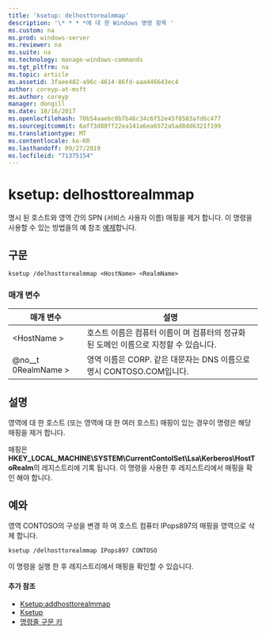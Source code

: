 ```yaml
---
title: 'ksetup: delhosttorealmmap'
description: '\* * * *에 대 한 Windows 명령 항목 '
ms.custom: na
ms.prod: windows-server
ms.reviewer: na
ms.suite: na
ms.technology: manage-windows-commands
ms.tgt_pltfrm: na
ms.topic: article
ms.assetid: 3faee482-a96c-4614-86fd-aaa446643ec4
author: coreyp-at-msft
ms.author: coreyp
manager: dongill
ms.date: 10/16/2017
ms.openlocfilehash: 70b54aaebc0b7b46c34c6f52e45f6583afd6c477
ms.sourcegitcommit: 6aff3d88ff22ea141a6ea6572a5ad8dd6321f199
ms.translationtype: MT
ms.contentlocale: ko-KR
ms.lasthandoff: 09/27/2019
ms.locfileid: "71375154"
---
```

# <a name="ksetupdelhosttorealmmap"></a>ksetup: delhosttorealmmap



명시 된 호스트와 영역 간의 SPN (서비스 사용자 이름) 매핑을 제거 합니다. 이 명령을 사용할 수 있는 방법을의 예 참조 [예제](#BKMK_Examples)합니다.

## <a name="syntax"></a>구문

```
ksetup /delhosttorealmmap <HostName> <RealmName>
```

### <a name="parameters"></a>매개 변수

|매개 변수|설명|
|---------|-----------|
|\<HostName >|호스트 이름은 컴퓨터 이름이 며 컴퓨터의 정규화 된 도메인 이름으로 지정할 수 있습니다.|
|@no__t 0RealmName >|영역 이름은 CORP. 같은 대문자는 DNS 이름으로 명시 CONTOSO.COM입니다.|

## <a name="remarks"></a>설명

영역에 대 한 호스트 (또는 영역에 대 한 여러 호스트) 매핑이 있는 경우이 명령은 해당 매핑을 제거 합니다.

매핑은 **HKEY_LOCAL_MACHINE\SYSTEM\CurrentContolSet\Lsa\Kerberos\HostToRealm**의 레지스트리에 기록 됩니다. 이 명령을 사용한 후 레지스트리에서 매핑을 확인 해야 합니다.

## <a name="BKMK_Examples"></a>예와

영역 CONTOSO의 구성을 변경 하 여 호스트 컴퓨터 IPops897의 매핑을 영역으로 삭제 합니다.
```
ksetup /delhosttorealmmap IPops897 CONTOSO
```
이 명령을 실행 한 후 레지스트리에서 매핑을 확인할 수 있습니다.

#### <a name="additional-references"></a>추가 참조

-   [Ksetup:addhosttorealmmap](ksetup-addhosttorealmmap.md)
-   [Ksetup](ksetup.md)
-   [명령줄 구문 키](command-line-syntax-key.md)